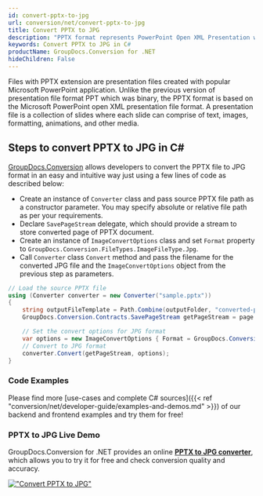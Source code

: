 ```yaml
---
id: convert-pptx-to-jpg
url: conversion/net/convert-pptx-to-jpg
title: Convert PPTX to JPG
description: "PPTX format represents PowerPoint Open XML Presentation with .pptx extension. Learn how to convert PPTX to JPG file programmatically in C# language using GroupDocs.Conversion for .NET library."
keywords: Convert PPTX to JPG in C#
productName: GroupDocs.Conversion for .NET
hideChildren: False
---
```


Files with PPTX extension are presentation files created with popular Microsoft PowerPoint application. Unlike the previous version of presentation file format PPT which was binary, the PPTX format is based on the Microsoft PowerPoint open XML presentation file format. A presentation file is a collection of slides where each slide can comprise of text, images, formatting, animations, and other media.

## Steps to convert PPTX to JPG in C#

[GroupDocs.Conversion](https://products.groupdocs.com/conversion/net) allows developers to convert the PPTX file to JPG format in an easy and intuitive way just using a few lines of code as described below:

* Create an instance of `Converter` class and pass source PPTX file path as a constructor parameter. You may specify absolute or relative file path as per your requirements. 
* Declare `SavePageStream` delegate, which should provide a stream to store converted page of PPTX document.
* Create an instance of `ImageConvertOptions` class and set `Format` property to `GroupDocs.Conversion.FileTypes.ImageFileType.Jpg`.
* Call `Converter` class `Convert` method and pass the filename for the converted JPG file and the `ImageConvertOptions` object from the previous step as parameters.

```csharp
// Load the source PPTX file
using (Converter converter = new Converter("sample.pptx"))
{
    string outputFileTemplate = Path.Combine(outputFolder, "converted-page-{0}.jpg");
    GroupDocs.Conversion.Contracts.SavePageStream getPageStream = page => new FileStream(string.Format(outputFileTemplate, page), FileMode.Create);

    // Set the convert options for JPG format
    var options = new ImageConvertOptions { Format = GroupDocs.Conversion.FileTypes.ImageFileType.Jpg };   
    // Convert to JPG format
    converter.Convert(getPageStream, options);
}
```

### Code Examples

Please find more [use-cases and complete C# sources]({{< ref "conversion/net/developer-guide/examples-and-demos.md" >}}) of our backend and frontend examples and try them for free!

### PPTX to JPG Live Demo

GroupDocs.Conversion for .NET provides an online [**PPTX to JPG converter**](https://products.groupdocs.app/conversion/pptx-to-jpg), which allows you to try it for free and check conversion quality and accuracy.

[!["Convert PPTX to JPG"](conversion/net/images/convert-to-jpg/convert-pptx-to-jpg.png)](https://products.groupdocs.app/conversion/pptx-to-jpg)
